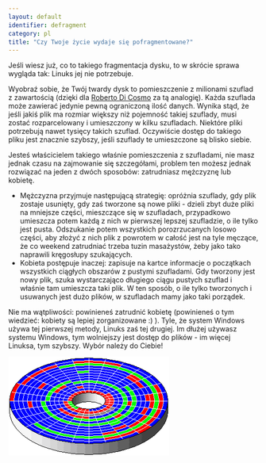 ```yaml
---
layout: default
identifier: defragment
category: pl
title: "Czy Twoje życie wydaje się pofragmentowane?"
---
```


Jeśli wiesz już, co to takiego fragmentacja dysku, to w skrócie
sprawa wygląda tak: Linuks jej nie potrzebuje.

Wyobraź sobie, że Twój twardy dysk to pomieszczenie z milionami szuflad
z zawartością (dzięki dla <a href="http://www.pps.jussieu.fr/~dicosmo/">
Roberto Di Cosmo</a> za tą analogię). Każda szuflada może zawierać jedynie pewną
ograniczoną ilość danych. Wynika stąd, że jeśli jakiś plik ma rozmiar większy niż
pojemność takiej szuflady, musi zostać rozparcelowany i umieszczony w kilku
szufladach. Niektóre pliki potrzebują nawet tysięcy takich szuflad. Oczywiście
dostęp do takiego pliku jest znacznie szybszy, jeśli szuflady te umieszczone są
blisko siebie.

Jesteś właścicielem takiego właśnie pomieszczenia z szufladami, nie masz
jednak czasu na zajmowanie się szczegółami, problem ten możesz jednak rozwiązać
na jeden z dwóch sposobów: zatrudniasz mężczyznę lub kobietę.

<ul>

<li>Mężczyzna przyjmuje następującą strategię: opróżnia szuflady, gdy plik
zostaje usunięty, gdy zaś tworzone są nowe pliki - dzieli zbyt duże pliki na
mniejsze części, mieszczące się w szufladach, przypadkowo umieszcza potem każdą
z nich w pierwszej lepszej szufladzie, o ile tylko jest pusta. Odszukanie potem
wszystkich porozrzucanych losowo części, aby złożyć z nich plik z powrotem
w całość jest na tyle męczące, że co weekend zatrudniać trzeba tuzin masażystów,
żeby jako tako naprawili kręgosłupy szukających.</li>

<li>Kobieta postępuje inaczej: zapisuje na kartce informacje o początkach wszystkich
ciągłych obszarów z pustymi szufladami. Gdy tworzony jest nowy plik, szuka
wystarczająco długiego ciągu pustych szuflad i właśnie tam umieszcza taki plik.
W ten sposób, o ile tylko tworzonych i usuwanych jest dużo plików, w szufladach
mamy jako taki porządek.</li>

</ul>

Nie ma wątpliwości: powinieneś zatrudnić kobietę (powinieneś o tym wiedzieć:
kobiety są lepiej zorganizowane :) ). Tyle, że system Windows używa tej pierwszej metody,
Linuks zaś tej drugiej. Im dłużej używasz systemu Windows, tym wolniejszy jest dostęp
do plików - im więcej Linuksa, tym szybszy. Wybór należy do Ciebie!

<img src="/img/defragment.png" />



